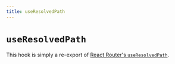 ```yaml
---
title: useResolvedPath
---
```


# `useResolvedPath`

<docs-info>This hook is simply a re-export of [React Router's `useResolvedPath`][rr-useresolvedpath].</docs-info>

[rr-useresolvedpath]: https://reactrouter.com/hooks/use-resolved-path
